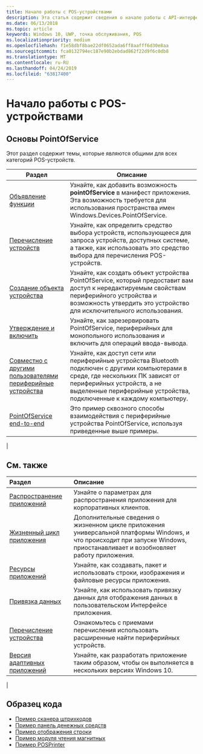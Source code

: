 ```yaml
---
title: Начало работы с POS-устройствами
description: Эта статья содержит сведения о начале работы с API-интерфейсами PointOfService для UWP.
ms.date: 06/13/2018
ms.topic: article
keywords: Windows 10, UWP, точка обслуживания, POS
ms.localizationpriority: medium
ms.openlocfilehash: f1e58dbf8bae22df0652ada6ff8aafff6d30e8aa
ms.sourcegitcommit: fca0132794ec187e90b2ebdad862f22d9f6c0db8
ms.translationtype: MT
ms.contentlocale: ru-RU
ms.lasthandoff: 04/24/2019
ms.locfileid: "63817400"
---
```

# <a name="getting-started-with-point-of-service"></a>Начало работы с POS-устройствами

## <a name="pointofservice-basics"></a>Основы PointOfService

Этот раздел содержит темы, которые являются общими для всех категорий POS-устройств.

|Раздел |Описание |
|------|------------|
| [Объявление функции](pos-basics-capability.md)      | Узнайте, как добавить возможность **pointOfService** в манифест приложения.  Эта возможность требуется для использования пространства имен Windows.Devices.PointOfService.  |
| [Перечисление устройств](pos-basics-enumerating.md)        | Узнайте, как определить средство выбора устройств, использующееся для запроса устройств, доступных системе, а также, как использовать это средство выбора для перечисления POS-устройств.  |
| [Создание объекта устройства](pos-basics-deviceobject.md)  | Узнайте, как создать объект устройства PointOfService, который предоставит вам доступ к нередактируемым свойствам периферийного устройства и возможность утвердить это устройство для исключительного использования. |
| [Утверждение и включить ](pos-basics-claim.md)  | Узнайте, как зарезервировать PointOfService, периферийных для монопольного использования и включить для операций ввода-вывода.  |
| [Совместно с другими пользователями периферийные устройства](pos-basics-sharing.md) | Узнайте, как доступ сети или периферийные устройства Bluetooth подключен с другими компьютерами в среде, где нескольких ПК зависят от периферийных устройств, а не выделенные периферийные устройства, подключенные к каждому компьютеру.
| [PointOfService end-to-end](pos-get-started.md)  | Это пример сквозного способы взаимодействия с периферийные устройства PointOfService, используя приведенные выше примеры. |
|

## <a name="see-also"></a>См. также

| Раздел   | Описание |
|:--------|:------------|
| [Распространение приложений](../publish/distribute-lob-apps-to-enterprises.md) | Узнайте о параметрах для распространения приложения для корпоративных клиентов. |
| [Жизненный цикл приложения](../launch-resume/app-lifecycle.md) | Дополнительные сведения о жизненном цикле приложения универсальной платформы Windows, и что происходит при запуске Windows, приостанавливает и возобновляет работу приложения. |
| [Ресурсы приложений](../app-resources/index.md) | Узнайте, как создавать, пакет и использовать строки, изображения и файловые ресурсы приложения. |
| [Привязка данных](../data-binding/index.md) | Узнайте, как использовать привязку данных для отображения данных в пользовательском Интерфейсе приложения. |
| [Перечисление устройства](enumerate-devices.md) | Ознакомьтесь с приемами перечисления использовать расширенные найти периферийных устройств.|
| [Версия адаптивных приложений](../debug-test-perf/version-adaptive-apps.md) | Узнайте, как разработать приложение таким образом, чтобы он выполняется в нескольких версиях Windows 10.|
|


## <a name="sample-code"></a>Образец кода
+ [Пример сканера штрихкодов](https://github.com/Microsoft/Windows-universal-samples/tree/master/Samples/BarcodeScanner)
+ [Пример панель денежных средств]( https://github.com/Microsoft/Windows-universal-samples/tree/master/Samples/CashDrawer)
+ [Пример отображения строки](https://github.com/Microsoft/Windows-universal-samples/tree/master/Samples/LineDisplay)
+ [Пример модуля чтения магнитных](https://github.com/Microsoft/Windows-universal-samples/tree/master/Samples/MagneticStripeReader)
+ [Пример POSPrinter](https://github.com/Microsoft/Windows-universal-samples/tree/master/Samples/PosPrinter)

